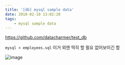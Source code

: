 ```yaml
---
title: '[db] mysql sample data'
date: 2018-02-10 13:02:20
tags:
    - mysql sample data
---
```


https://github.com/datacharmer/test_db  

```mysql < employees.sql``` 
이거 외엔 딱히 할 필요 없어보이긴 함

![image](https://user-images.githubusercontent.com/18513953/33320411-7fb7b6ce-d485-11e7-858b-420c8d45b795.png)